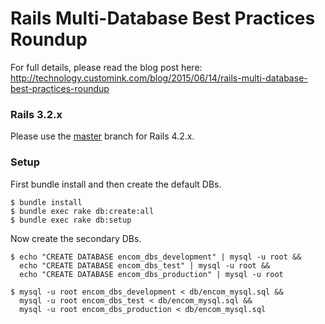 
# Rails Multi-Database Best Practices Roundup

For full details, please read the blog post here: http://technology.customink.com/blog/2015/06/14/rails-multi-database-best-practices-roundup

### Rails 3.2.x

Please use the [master](https://github.com/customink/encom_dbs/tree/3-2-stable) branch for Rails 4.2.x.

### Setup

First bundle install and then create the default DBs.

```
$ bundle install
$ bundle exec rake db:create:all
$ bundle exec rake db:setup
```

Now create the secondary DBs.

```
$ echo "CREATE DATABASE encom_dbs_development" | mysql -u root &&
  echo "CREATE DATABASE encom_dbs_test" | mysql -u root &&
  echo "CREATE DATABASE encom_dbs_production" | mysql -u root

$ mysql -u root encom_dbs_development < db/encom_mysql.sql &&
  mysql -u root encom_dbs_test < db/encom_mysql.sql &&
  mysql -u root encom_dbs_production < db/encom_mysql.sql
```

